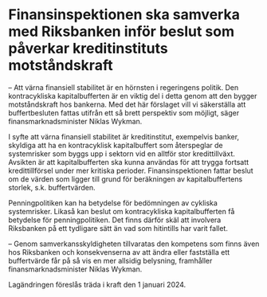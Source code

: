 # Finansinspektionen ska samverka med Riksbanken inför beslut som påverkar kreditinstituts motståndskraft

– Att värna finansiell stabilitet är en hörnsten i regeringens politik. Den kontracykliska kapitalbufferten är en viktig del i detta genom att den bygger motståndskraft hos bankerna. Med det här förslaget vill vi säkerställa att buffertbesluten fattas utifrån ett så brett perspektiv som möjligt, säger finansmarknadsminister Niklas Wykman.

I syfte att värna finansiell stabilitet är kreditinstitut, exempelvis banker, skyldiga att ha en kontracyklisk kapitalbuffert som återspeglar de systemrisker som byggs upp i sektorn vid en alltför stor kredittillväxt. Avsikten är att kapitalbufferten ska kunna användas för att trygga fortsatt kredittillförsel under mer kritiska perioder. Finansinspektionen fattar beslut om de värden som ligger till grund för beräkningen av kapitalbuffertens storlek, s.k. buffertvärden.

Penningpolitiken kan ha betydelse för bedömningen av cykliska systemrisker. Likaså kan beslut om kontracykliska kapitalbufferten få betydelse för penningpolitiken. Det finns därför skäl att involvera Riksbanken på ett tydligare sätt än vad som hitintills har varit fallet.

– Genom samverkansskyldigheten tillvaratas den kompetens som finns även hos Riksbanken och konsekvenserna av att ändra eller fastställa ett buffertvärde får på så vis en mer allsidig belysning, framhåller finansmarknadsminister Niklas Wykman.

Lagändringen föreslås träda i kraft den 1 januari 2024.
